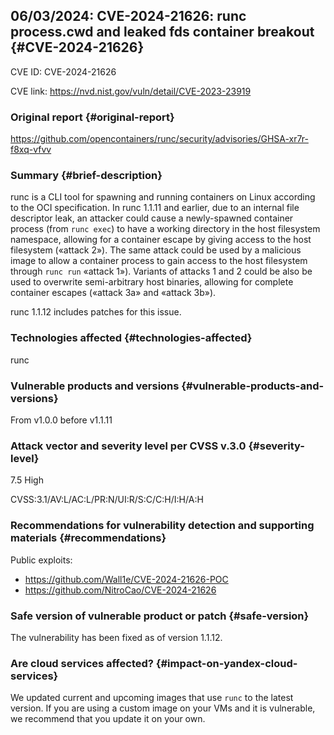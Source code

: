 ## 06/03/2024: CVE-2024-21626: runc process.cwd and leaked fds container breakout {#CVE-2024-21626}

CVE ID: CVE-2024-21626

CVE link: <https://nvd.nist.gov/vuln/detail/CVE-2023-23919>

### Original report {#original-report}

<https://github.com/opencontainers/runc/security/advisories/GHSA-xr7r-f8xq-vfvv>

### Summary {#brief-description}

runc is a CLI tool for spawning and running containers on Linux according to the OCI specification. In runc 1.1.11 and earlier, due to an internal file descriptor leak, an attacker could cause a newly-spawned container process (from `runc exec`) to have a working directory in the host filesystem namespace, allowing for a container escape by giving access to the host filesystem («attack 2»). The same attack could be used by a malicious image to allow a container process to gain access to the host filesystem through `runc run` «attack 1»). Variants of attacks 1 and 2 could be also be used to overwrite semi-arbitrary host binaries, allowing for complete container escapes («attack 3a» and «attack 3b»).

runc 1.1.12 includes patches for this issue.

### Technologies affected {#technologies-affected}

runc

### Vulnerable products and versions {#vulnerable-products-and-versions}

From v1.0.0 before v1.1.11

### Attack vector and severity level per CVSS v.3.0 {#severity-level}

7.5 High

CVSS:3.1/AV:L/AC:L/PR:N/UI:R/S:C/C:H/I:H/A:H

### Recommendations for vulnerability detection and supporting materials {#recommendations}

Public exploits:

* <https://github.com/Wall1e/CVE-2024-21626-POC>
* <https://github.com/NitroCao/CVE-2024-21626>

### Safe version of vulnerable product or patch {#safe-version}

The vulnerability has been fixed as of version 1.1.12.

### Are cloud services affected? {#impact-on-yandex-cloud-services}

We updated current and upcoming images that use `runc` to the latest version. If you are using a custom image on your VMs and it is vulnerable, we recommend that you update it on your own.
